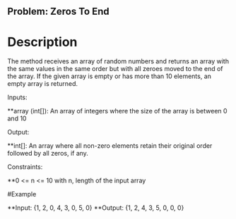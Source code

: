 ## Problem: Zeros To End

# Description

The method receives an array of random numbers and returns an array with the same values in the same
order but with all zeroes moved to the end of the array. If the given array is empty or has more than
10 elements, an empty array is returned.


Inputs:

**array (int[]): An array of integers where the size of the array is between 0 and 10


Output:

**int[]: An array where all non-zero elements retain their original order followed by all zeros, if any.



Constraints:

**0 <= n <= 10 with n, length of the input array

#Example

**Input:  {1, 2, 0, 4, 3, 0, 5, 0} 
**Output: {1, 2, 4, 3, 5, 0, 0, 0} 


